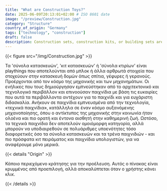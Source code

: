 ```yaml
---
title: "What are Construction Toys?"
date: 2025-06-09T20:13:01+02:00 # ISO 8601 date
image: "/preview/Construction.jpg"
category: "Structure"
country_of_origin: "Germany"
tags: ["technology", "construction"]
draft: false
description: Construction sets, construction kits, or building sets are...
---
```




{{< figure src="/img/Construction.jpg" >}}

Τα 'σύνολα κατασκευών', 'κιτ κατασκευών' ή 'σύνολα κτιρίων' είναι playthings που αποτελούνται από μπλοκ ή άλλα αρθρωτά στοιχεία που στοχεύουν στην κατασκευή δομών όπως σπίτια, γέφυρες ή γερανούς. Προέρχονται από τον κόσμο της μηχανικής και των μηχανημάτων. Οι ενήλικες που τους δημιούργησαν εμπνεύστηκαν από το αρχιτεκτονικό και τεχνολογικό περιβάλλον και επινοούσαν παιχνίδια με βάση τις ευκαιρίες που αυτά τα περιβάλλοντα αντέχουν για το παιχνίδι και για ευχάριστη διδασκαλία. Ανήκουν σε παιχνίδια εμπνευσμένα από την τεχνολογία, «τεχνικά παιχνίδια», κατάλληλα σε έναν κόσμο αυξανόμενης μηχανοποίησης, όπου ο αντίκτυπος της μηχανικής στην κοινωνία ήταν ολοένα και πιο ορατή και έντονα αισθητή στην καθημερινή ζωή. Ωστόσο, τα τεχνικά παιχνίδια δεν αποτελούν ομοιόμορφη κατηγορία, αλλά μπορούν να υποδιαιρεθούν σε πολυάριθμες υποενότητες τόσο διαφορετικές όσο τα σύνολα κατασκευών και τα τρένα παιχνιδιών - και πιο πρόσφατα κιτ πειράματος και παιχνίδια υπολογιστών, για να αναφέρουμε μόνο μερικά.

{{< details "Origin" >}}

Κάποιο περιεχόμενο κράτησης για την προέλευση. Αυτός ο πίνακας είναι κρυμμένος από προεπιλογή, αλλά αποκαλύπτεται όταν ο χρήστης κάνει κλικ.

{{< /details >}}

